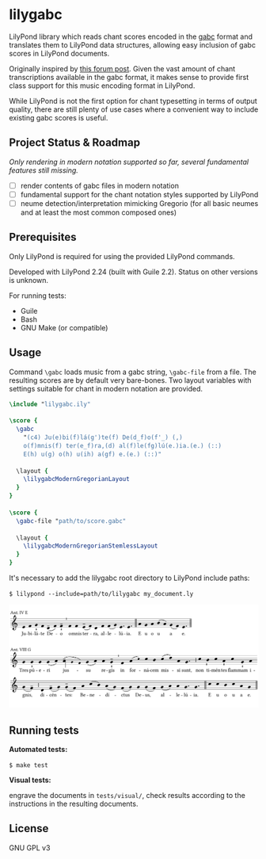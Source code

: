 # lilygabc

LilyPond library which reads chant scores encoded in the
[gabc][gabc] format and translates them to LilyPond data structures,
allowing easy inclusion of gabc scores in LilyPond documents.

Originally inspired by [this forum post](https://forum.musicasacra.com/forum/discussion/comment/256478#Comment_256478).
Given the vast amount of chant transcriptions available
in the gabc format, it makes sense to provide first class support
for this music encoding format in LilyPond.

While LilyPond is not the first option for chant typesetting
in terms of output quality, there are still plenty of use cases
where a convenient way to include existing gabc scores
is useful.

## Project Status & Roadmap

*Only rendering in modern notation supported so far, several fundamental features still missing.*

- [ ] render contents of gabc files in modern notation
- [ ] fundamental support for the chant notation styles supported by LilyPond
- [ ] neume detection/interpretation mimicking Gregorio (for all basic neumes and at least the most common composed ones)

## Prerequisites

Only LilyPond is required for using the provided LilyPond commands.

Developed with
LilyPond 2.24 (built with Guile 2.2).
Status on other versions is unknown.

For running tests:

- Guile
- Bash
- GNU Make (or compatible)

## Usage

Command `\gabc` loads music from a gabc string,
`\gabc-file` from a file.
The resulting scores are by default very bare-bones.
Two layout variables with settings suitable for chant in modern
notation are provided.

```lilypond
\include "lilygabc.ily"

\score {
  \gabc
    "(c4) Ju(e)bi(f)lá(g')te(f) De(d_f)o(f'_) (,)
    o(f)mnis(f) ter(e_f)ra,(d) al(f)le(fg)lú(e.)ia.(e.) (::)
    E(h) u(g) o(h) u(ih) a(gf) e.(e.) (::)"

  \layout {
    \lilygabcModernGregorianLayout
  }
}

\score {
  \gabc-file "path/to/score.gabc"

  \layout {
    \lilygabcModernGregorianStemlessLayout
  }
}
```

It's necessary to add the lilygabc root directory to LilyPond
include paths:

`$ lilypond --include=path/to/lilygabc my_document.ly`

[![Example output](/doc/example.png)](/doc/example.ly)

## Running tests

**Automated tests:**

`$ make test`

**Visual tests:**

engrave the documents in `tests/visual/`,
check results according to the instructions in the resulting documents.

## License

GNU GPL v3

[gabc]: http://gregorio-project.github.io/gabc/index.html
